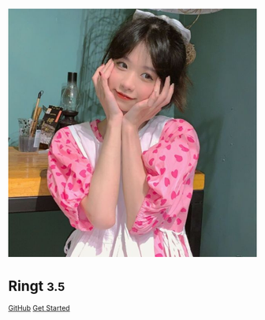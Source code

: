 

![logo](logo.jpg)

# Ringt <small>3.5</small>


[GitHub](https://github.com/ringt/ringt.github.io)
[Get Started](_navbar.md)
